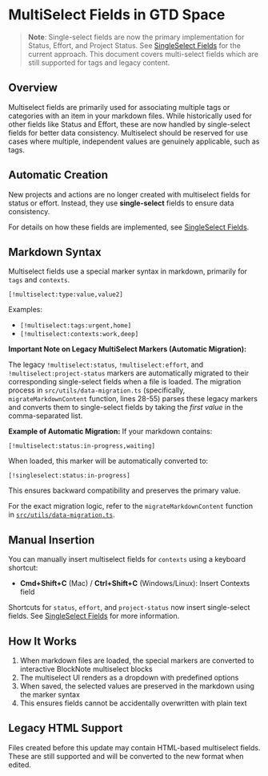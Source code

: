 # MultiSelect Fields in GTD Space

> **Note**: Single-select fields are now the primary implementation for Status, Effort, and Project Status. See [SingleSelect Fields](singleselect-fields.md) for the current approach. This document covers multi-select fields which are still supported for tags and legacy content.

## Overview

Multiselect fields are primarily used for associating multiple tags or categories with an item in your markdown files. While historically used for other fields like Status and Effort, these are now handled by single-select fields for better data consistency. Multiselect should be reserved for use cases where multiple, independent values are genuinely applicable, such as tags.

## Automatic Creation
New projects and actions are no longer created with multiselect fields for status or effort. Instead, they use **single-select** fields to ensure data consistency.

For details on how these fields are implemented, see [SingleSelect Fields](singleselect-fields.md).

## Markdown Syntax
Multiselect fields use a special marker syntax in markdown, primarily for `tags` and `contexts`.
```
[!multiselect:type:value,value2]
```

Examples:
- `[!multiselect:tags:urgent,home]`
- `[!multiselect:contexts:work,deep]`

**Important Note on Legacy MultiSelect Markers (Automatic Migration):**

The legacy `!multiselect:status`, `!multiselect:effort`, and `!multiselect:project-status` markers are automatically migrated to their corresponding single-select fields when a file is loaded. The migration process in `src/utils/data-migration.ts` (specifically, `migrateMarkdownContent` function, lines 28-55) parses these legacy markers and converts them to single-select fields by taking the *first value* in the comma-separated list.

**Example of Automatic Migration:**
If your markdown contains:
```
[!multiselect:status:in-progress,waiting]
```
When loaded, this marker will be automatically converted to:
```
[!singleselect:status:in-progress]
```
This ensures backward compatibility and preserves the primary value.

For the exact migration logic, refer to the `migrateMarkdownContent` function in [`src/utils/data-migration.ts`](../src/utils/data-migration.ts#L28-L55).

## Manual Insertion
You can manually insert multiselect fields for `contexts` using a keyboard shortcut:

- **Cmd+Shift+C** (Mac) / **Ctrl+Shift+C** (Windows/Linux): Insert Contexts field

Shortcuts for `status`, `effort`, and `project-status` now insert single-select fields. See [SingleSelect Fields](singleselect-fields.md) for more information.

## How It Works
1. When markdown files are loaded, the special markers are converted to interactive BlockNote multiselect blocks
2. The multiselect UI renders as a dropdown with predefined options
3. When saved, the selected values are preserved in the markdown using the marker syntax
4. This ensures fields cannot be accidentally overwritten with plain text

## Legacy HTML Support
Files created before this update may contain HTML-based multiselect fields. These are still supported and will be converted to the new format when edited.